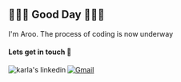## 🌼🪻🌼 Good Day 🌼🪻🌼
 
 I'm Aroo. The process of coding is now underway

<!---
ArooSB/ArooSB is a ✨ special ✨ repository because its `README.md` (this file) appears on your GitHub profile.
You can click the Preview link to take a look at your changes.
--->
 
#### Lets get in touch 🤗

<p>
  <a href="https://www.linkedin.com/in/aroosha-sb-975099282/" target="_blank">
    <img align="left" alt="karla's linkedin" src="https://img.shields.io/badge/linkedin-%230077B5.svg?style=for-the-badge&logo=linkedin&logoColor=white"/>
  </a>
    <a href="arooshasb@gmail.com">
      <img alt="Gmail" src="https://img.shields.io/badge/Gmail-EA4335?logo=gmail&logoColor=white&style=for-the-badge" />
  </a>
</p>
